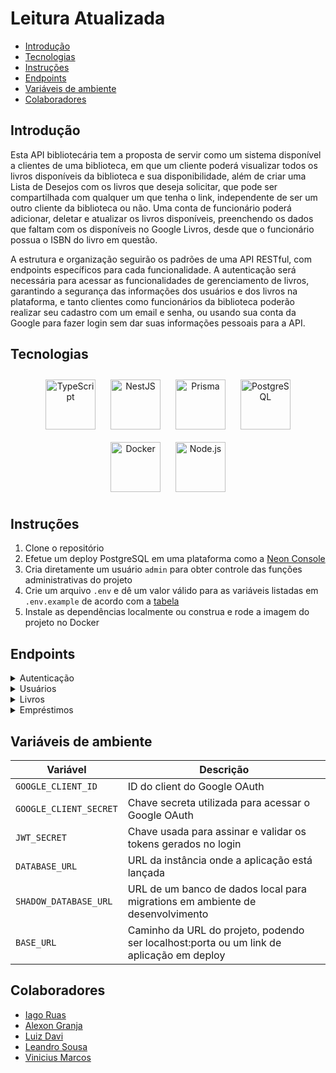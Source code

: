 # Leitura Atualizada
  - [Introdução](#introdução)
  - [Tecnologias](#tecnologias)
  - [Instruções](#instruções)
  - [Endpoints](#endpoints)
  - [Variáveis de ambiente](#variáveis-de-ambiente)
  - [Colaboradores](#colaboradores)
## Introdução
Esta API bibliotecária tem a proposta de servir como um sistema disponível a clientes de uma biblioteca, em que um cliente poderá visualizar todos os livros disponíveis da biblioteca e sua disponibilidade, além de criar uma Lista de Desejos com os livros que deseja solicitar, que pode ser compartilhada com qualquer um que tenha o link, independente de ser um outro cliente da biblioteca ou não. Uma conta de funcionário poderá adicionar, deletar e atualizar os livros disponíveis, preenchendo os dados que faltam com os disponíveis no Google Livros, desde que o funcionário possua o ISBN do livro em questão.

A estrutura e organização seguirão os padrões de uma API RESTful, com endpoints específicos para cada funcionalidade. A autenticação será necessária para acessar as funcionalidades de gerenciamento de livros, garantindo a segurança das informações dos usuários e dos livros na plataforma, e tanto clientes como funcionários da biblioteca poderão realizar seu cadastro com um email e senha, ou usando sua conta da Google para fazer login sem dar suas informações pessoais para a API.
## Tecnologias
<div align="center">
<a href="https://www.typescriptlang.org/" target="_blank"><img style="margin: 10px" src="https://profilinator.rishav.dev/skills-assets/typescript-original.svg" alt="TypeScript" height="80" /></a>  
<a href="https://nestjs.com/" target="_blank"><img style="margin: 10px" src="https://profilinator.rishav.dev/skills-assets/nestjs.svg" alt="NestJS" height="80" /></a>  
<a href="https://www.prisma.io/" target="_blank"><img style="margin: 10px" src="https://profilinator.rishav.dev/skills-assets/prisma.png" alt="Prisma" height="80" /></a>  
<a href="https://www.postgresql.org/" target="_blank"><img style="margin: 10px" src="https://profilinator.rishav.dev/skills-assets/postgresql-original-wordmark.svg" alt="PostgreSQL" height="80" /></a>  
<a href="https://www.docker.com/" target="_blank"><img style="margin: 10px" src="https://profilinator.rishav.dev/skills-assets/docker-original-wordmark.svg" alt="Docker" height="80" /></a>  
<a href="https://nodejs.org/" target="_blank"><img style="margin: 10px" src="https://profilinator.rishav.dev/skills-assets/nodejs-original-wordmark.svg" alt="Node.js" height="80" /></a>  
</div>

## Instruções
1. Clone o repositório
2. Efetue um deploy PostgreSQL em uma plataforma como a [Neon Console](https://console.neon.tech/)
3. Cria diretamente um usuário `admin` para obter controle das funções administrativas do projeto
4. Crie um arquivo `.env` e dê um valor válido para as variáveis listadas em `.env.example` de acordo com a [tabela](#variáveis-de-ambiente)
5. Instale as dependências localmente ou construa e rode a imagem do projeto no Docker
## Endpoints
<details>
<summary id='autenticação'>Autenticação</summary>

  - `GET /auth/google`

    > Rota de login inicial com a conta Google, que redireciona o usuário para a tela de login do Google via callback. Se o login tiver sucesso, retorna um objeto com o seguinte formato na requisição, que então é utilizado na criação de um novo usuário no banco de dados:

    | Propriedade                | Tipo     | Descrição           |
    |--------------------------|----------|-----------------------|
    |email                     |`string`  |Email do usuário logado|
    |firstName                 |`string`  |Nome do usuário|
    |lastName                  |`string`  |Sobrenome do usuário|
    |picture                   |`string`  |Link com a foto do usuário associada a conta Google|
    |accessToken               |`string`  |Token de acesso validado pelo `Google OAuth`|
    |refreshToken              |`string`  |Token para renovar validação do acesso|
  - `POST /auth/login`

    > Rota de login inicial com usuário cadastrado diretamente na API, sem usar suas credenciais do Google, com email e senha.

    | Propriedade              | Tipo     | Descrição               |
    |--------------------------|----------|---------------------------|
    |email                     |`string`  |Email do usuário cadastrado|
    |password                  |`string`  |Senha de usuário cadastrado|

    Exemplo do corpo da requisição:
    ```shell
    {
      "e-mail": "email@mail.com",
      "senha": "###################"
    }
    ```

    Exemplo da resposta:
    ```shell
    {
      "accessToken": "hashedDataString",
      "refreshToken": "hashDataString"
    }
    ```
  - `GET /auth/refresh`

    > Rota de renovação do token de acesso do usuário logado, que precisa ser acessada quando o tempo de validade do JWT enviado como Bearer Token acabar, recebendo o `refreshToken` do usuário, o validando, e retornando um novo `acessToken` válido.

    | Propriedade              | Tipo     | Descrição               |
    |--------------------------|----------|---------------------------|
    |refreshToken              |`Bearer Token`  |Token recuperado em login e enviado para pedir um novo token de acesso|

    Exemplo dos `Headers` da requisição:
    ```shell
    {
      'Authorization': 'Bearer YOUR_REFRESH_TOKEN'
    }
    ```
  - `PATCH /auth/promote/:email`

    > Rota que concede privilégios de administrador para um usuário, podendo ser acessada apenas por um outro administrador, e recebendo o email da conta a ser promovida como um parâmetro na URL. Funcionários da biblioteca possuem contas com esse nível de privilégio.

    | Propriedade              | Tipo     | Descrição               |
    |--------------------------|----------|---------------------------|
    |email              |`URL Param`  |Email da conta que terá privilégios de administrador|
  - `POST /auth/logout`

    > Rota que desloga o usuário do terminal, invalidando seus tokens de acesso, independente do seu método de login.

    | Propriedade              | Tipo     | Descrição               |
    |--------------------------|----------|---------------------------|
    |refresh_token              |`Cookie`  |Token de renovação armazenado como cookie por usuários logados com uma conta do Google|
    |access_token              |`Cookie`  |Token de acesso armazenado como cookie por usuários logados com uma conta do Google|
    |refreshToken              |`Bearer Token`  |Token recuperado em login e enviado nas `Headers` da requisição por usuários logados diretamente|
</details>
<details>
<summary id='usuários'>Usuários</summary>

  - `GET /profile`

    > Rota para recuperar os dados do usuário logado, encontrando ele através do token de acesso fornecido como `Bearer Token`, por usuários logados diretamente, ou `Cookie`, por usuários logados pelo Google.

    | Propriedade              | Tipo     | Descrição               |
    |--------------------------|----------|---------------------------|
    |access_token              |`Cookie`  |Token de acesso armazenado como cookie por usuários logados com uma conta do Google|
    |accessToken              |`Bearer Token`  |Token recuperado em login e enviado nas `Headers` da requisição por usuários logados diretamente|

    Exemplo da resposta:
    ```shell
    {
      "id": "id-do-usuário",
      "name": "nome",
      "email": "email@mail.com",
      "isAdm": false,
      "password": "###################",
      "username": "email",
      "createdAt": "2024-04-05T01:23:23.655Z",
      "updatedAt": "2024-04-05T01:23:23.655Z",
      "shareableHash": "####################",
      "refreshToken": null
    }
    ```
  - `POST /profile`
    > Rota de cadastro de um novo usuário, por padrão, com privilégios de cliente da biblioteca. Aceita os seguintes dados:

    | Propriedade              | Tipo     | Obrigatório|Descrição               |
    |--------------------------|----------|------------|------------------------|
    |email                     |`string`  |sim         |Email do usuário a ser cadastrado|
    |password                  |`string`  |sim         |Senha de usuário a ser cadastrado|
    |nome                      |`string`  |sim         |Nome do usuário a ser cadastrado|
    |username                  |`string`  |não         |Nome do perfil a ser cadastrado|

    Exemplo de resposta:
    ```shell
    {
      "id": "id-do-usuário",
      "name": "nome",
      "email": "email@mail.com",
      "password": "###################",
      "username": "email",
      "createdAt": "2024-04-05T01:23:23.655Z",
      "updatedAt": "2024-04-05T01:23:23.655Z",
      "shareableHash": "####################",
      "refreshToken": null
    }
    ```
  - `PUT /profile`
    > Rota de edição dos dados do usuário logado

    | Propriedade              | Tipo     | Obrigatório|Descrição               |
    |--------------------------|----------|------------|------------------------|
    |email                     |`string`  |não         |Email do usuário a ser cadastrado|
    |password                  |`string`  |não         |Senha de usuário a ser cadastrado|
    |nome                      |`string`  |não         |Nome do usuário a ser cadastrado|
    |username                  |`string`  |não         |Nome do perfil a ser cadastrado|

    Exemplo de resposta:
    ```shell
    {
      "id": "id-do-usuário",
      "name": "nome",
      "email": "email@mail.com",
      "isAdm": false,
      "password": "###################",
      "username": "email",
      "createdAt": "2024-04-05T01:23:23.655Z",
      "updatedAt": "2024-04-05T01:23:23.655Z",
      "shareableHash": "####################",
      "refreshToken": null
    }
    ```
  - `GET /wishlist`
    > Rota que retorna a Lista de Desejos do usuário logado

    | Propriedade              | Tipo     | Descrição               |
    |--------------------------|----------|---------------------------|
    |access_token              |`Cookie`  |Token de acesso armazenado como cookie por usuários logados com uma conta do Google|
    |accessToken              |`Bearer Token`  |Token recuperado em login e enviado nas `Headers` da requisição por usuários logados diretamente|

    Exemplo de resposta:
    ```shell
    [
      {
        "id": "xxxxxxxxxxx",
        "title": "Book Title",
        "author": "Author",
        "genre": "Genre Name",
        "description": "Lorem ipsum.",
        "isbn": "33333333333333",
        "imgUrl": "http://validlink.com",
        "status": "AVAILABLE",
        "publishedAt": DATETIME,
        "createdAt": DATETIME,
        "updatedAt": DATETIME
      },
      {
        "id": "xxxxxxxxxxx",
        "title": "Book Title",
        "author": "Author",
        (...)
      },
      (...)
    ]
    ```
  - `POST /wishlist`
    >  Rota para adicionar um livro a lista de desejos do usuário logado.

    | Propriedade              | Tipo     | Descrição               |
    |--------------------------|----------|---------------------------|
    |access_token              |`Cookie`  |Token de acesso armazenado como cookie por usuários logados com uma conta do Google|
    |accessToken              |`Bearer Token`  |Token recuperado em login e enviado nas `Headers` da requisição por usuários logados diretamente|
    |bookId              |`string`  |Identificdor único do livro|

    Exemplo de requisição:
    ```shell
    {
      "bookId": "ID do Livro a ser Adicionado à Lista de Desejos"
    }
    ```
    Exemplo de resposta:
    ```shell
    {
      "entryId": "18bdf9da-1e2f-4d57-9b45-307b9af5bf4f",
      "userId": "29340d69-9fb5-4e80-ac7a-9ead9332013b",
      "bookId": "f1318591-1fd3-4467-9e4d-58f45d3e81b3"
    }
    ```
  - `DELETE /wishlist/:bookId`
    >  Rota para retirar um livro da Lista de Desejo do usuário logado.

    | Propriedade              | Tipo     | Descrição               |
    |--------------------------|----------|---------------------------|
    |access_token              |`Cookie`  |Token de acesso armazenado como cookie por usuários logados com uma conta do Google|
    |accessToken              |`Bearer Token`  |Token recuperado em login e enviado nas `Headers` da requisição por usuários logados diretamente|

    Exemplo de requisição:
    ```shell
    {
      "bookId": "ID do Livro a ser Adicionado à Lista de Desejos"
    }
    ```
  - `GET /wishlist/share`
    >  Rota que gera um novo código de Lista de Desejos para o usuário logado.

    | Propriedade              | Tipo     | Descrição               |
    |--------------------------|----------|---------------------------|
    |access_token              |`Cookie`  |Token de acesso armazenado como cookie por usuários logados com uma conta do Google|
    |accessToken              |`Bearer Token`  |Token recuperado em login e enviado nas `Headers` da requisição por usuários logados diretamente|

    Exemplo de resposta:
    ```shell
    https://www.leitura-atualizada.com/{hash}
    ```
  - `GET /:hash`
    >  Rota que acessa a Liste de Desejos pública do usuário cujo código compartilhável é enviado como parâmetro na URL.

    | Propriedade              | Tipo     | Descrição               |
    |--------------------------|----------|---------------------------|
    |hash              |`URL Param`  |Conjunto alfanumérico aleatório e individual, ligado a Lista de Desejos do usuário|

    Exemplo de resposta:
    ```shell
    [
      {
        "id": "xxxxxxxxxxx",
        "title": "Book Title",
        "author": "Author",
        "genre": "Genre Name",
        "description": "Lorem ipsum.",
        "isbn": "33333333333333",
        "imgUrl": "http://validlink.com",
        "status": "AVAILABLE",
        "publishedAt": DATETIME,
        "createdAt": DATETIME,
        "updatedAt": DATETIME
      },
      {
        "id": "xxxxxxxxxxx",
        "title": "Book Title",
        "author": "Author",
        (...)
      },
      (...)
    ]
    ```
</details>
<details>
<summary id='livros'>Livros</summary>

  - `GET /books/all`
    >  Rota que retorna todos os livros disponíveis na biblioteca.

    Exemplo de resposta:
    ```shell
    [
      {
        "id": "xxxxxxxxxxx",
        "title": "Book Title",
        "author": "Author",
        "genre": "Genre Name",
        "description": "Lorem ipsum.",
        "isbn": "33333333333333",
        "imgUrl": "http://validlink.com",
        "status": "AVAILABLE",
        "publishedAt": DATETIME,
        "createdAt": DATETIME,
        "updatedAt": DATETIME
      },
      {
        "id": "xxxxxxxxxxx",
        "title": "Book Title",
        "author": "Author",
        (...)
      },
      (...)
    ]
    ```
  - `GET /books/search?q={string}`
    > Rota que retorna um ou mais livros, buscando autores ou títulos que contenham o string informado como um `query param`

    | Propriedade              | Tipo     | Descrição               |
    |--------------------------|----------|---------------------------|
    |q              |`Query Param`  |Parâmetro de busca comparativa, podendo representar parte do nome do autor ou do título do livro|

    Exemplo de URL:
    ```shell
    https://leitura-atualizada.rj.r.appspot.com/books/search?q=Neil+Gaiman
    ```

    Exemplo de resposta:
    ```shell
    [
      {
        "title": "American Gods",
        "author": "Neil Gaiman",
        (...)
      },
      {
        "title": "Anansi Boys",
        "author": "Neil Gaiman",
        (...)
      },
      (...)
    ]
    ``` 
  - `GET /books/:id`
    > Rota que retorna um único livro, cujo `id` é informado como parâmetro de URL

    | Propriedade    | Tipo       | Descrição                              |
    |----------------|------------|----------------------------------------|
    |id              |`URL Param` |String representando o id único do livro|

    Exemplo de URL:
    ```shell
    https://www.leituraatualizada.com/books/123
    ```

    Exemplo de resposta:
    ```shell
    {
      "id": "123",
      "title": "Book Title 1",
      (...)
    }
    ```
  - `POST /books`
    > Rota para cadastro de um novo livro no banco de dados, acessível apenas para usuários logados com privilégios de administrador. O funcionário da biblioteca pode inserir dados manualmente e/ou fornecer apenas o ISBN, que populará o restante dos dados do livro com as informações recuperadas da [API Google Books](https://developers.google.com/books/docs/v1/using?hl=pt-br)

    | Propriedade              | Tipo     |Obrigatório |Descrição               |
    |--------------------------|----------|------------|------------------------|
    |title                     |`string`  |não         |Título do livro a ser cadastrado|
    |author                    |`string`  |não         |Autor do livro a ser cadastrado|
    |genre                     |`string`  |não         |Gênero do livro a ser cadastrado|
    |description               |`string`  |não         |Descrição do livro a ser cadastrado|
    |isbn                      |`string`  |preferencial|ISBN do livro a ser cadastrado|
    |imgUrl                    |`string`  |não         |Link da capa do livro a ser cadastrado|
    |access_token              |`Cookie`  |sim         |Token de acesso armazenado como cookie por usuários logados com uma conta do Google|
    |accessToken               |`Bearer Token`| sim    |Token recuperado em login e enviado nas `Headers` da requisição por usuários logados diretamente|

    Exemplo de corpo da requisição:
    ```shell
    {
      "isbn": "333333333333",
      "title": "Jogador n°1",
    }
    ```

    Exemplo de resposta:
    ```shell
    {
      "id": "xxxxxxxxxxx",
      "title": "Jogador n°1",
      "author": "autor retornado da API",
      "genre": "gênero listado na API",
      "description": "Lorem ipsum.",
      "isbn": "333333333333",
      "imgUrl": "link retornado da API",
      "status": "AVAILABLE",
      "publishedAt": DATETIME,
      "createdAt": DATETIME,
      "updatedAt": DATETIME
    }
    ```
  - `PUT /books/:id`
    > Rota para alteração de um livro no banco de dados, acessível apenas para usuários logados com privilégios de administrador, e o funcionário da biblioteca deve inserir os dados manualmente

    | Propriedade              | Tipo     |Obrigatório |Descrição               |
    |--------------------------|----------|------------|------------------------|
    |title                     |`string`  |não         |Título do livro a ser alterado|
    |author                    |`string`  |não         |Autor do livro a ser alterado|
    |genre                     |`string`  |não         |Gênero do livro a ser alterado|
    |description               |`string`  |não         |Descrição do livro a ser alterado|
    |isbn                      |`string`  |não         |ISBN do livro a ser alterado|
    |imgUrl                    |`string`  |não         |Link da capa do livro a ser alterado|
    |id                        |`URL Param`|sim        |String representando o id único do livro|

    Exemplo de corpo da requisição:
    ```shell
    {
      "isbn": "333333333333",
      "title": "Jogador n°2",
    }
    ```

    Exemplo de resposta:
    ```shell
    {
      "id": "123",
      "title": "Book Title 2",
      "isbn": "333333333333"
      (...)
    }
    ```
  - `DELETE /books/:id`
    > Rota que retorna um deleta um livro, cujo `id` é informado como parâmetro de URL e é acessível apenas por usuários com privilégios de administrador

    | Propriedade    | Tipo       | Descrição                              |
    |----------------|------------|----------------------------------------|
    |id              |`URL Param` |String representando o id único do livro|
</details>
<details>
<summary id='empréstimos'>Empréstimos</summary>

  - `POST /loan-requests`
    > Rota para solicitar o empréstimo de um livro disponível na biblioteca para o usuário logado.

    | Propriedade              | Tipo     | Descrição               |
    |--------------------------|----------|---------------------------|
    |access_token              |`Cookie`  |Token de acesso armazenado como cookie por usuários logados com uma conta do Google|
    |accessToken               |`Bearer Token`|Token recuperado em login e enviado nas `Headers` da requisição por usuários logados diretamente|
    |bookId                        |`string`|String representando o identificador único do livro|
    
    Exemplo do corpo da requisição:
    ```shell
    {
    "bookId": "ID-do-Livro-Solicitado"
    } 
    ```
    Exemplo de resposta:
    ```shell
    {
      "bookId": "id-do-livro-solicitado",
      "pickupDate": DATETIME
    }
    ```
  - `GET /loan-requests/all`
    >  Rota que retorna todas as solicitações de empréstimo, acessível apenas a usuários com privilégios de administrador

    | Propriedade              | Tipo     | Descrição               |
    |--------------------------|----------|---------------------------|
    |access_token              |`Cookie`  |Token de acesso armazenado como cookie por usuários logados com uma conta do Google|
    |accessToken              |`Bearer Token`  |Token recuperado em login e enviado nas `Headers` da requisição por usuários logados diretamente|

    Exemplo de resposta:
    ```shell
    [
      {
        "id": "id-do-empréstimo",
        "userId": "id-do-usuário",
        "bookId": "id-do-livro",
        "pickupDate": DATETIME,
        "dueDate": DATETIME,
        "status": "PENDING",
        "createdAt": DATETIME,
        "updatedAt": DATETIME,
        "user": {
          "name": "nome"
        },
        "book": {
          "title": "título",
          "imgUrl": "http://validlink.com",
        }
      },
      (...)
    ]
    ```
  - `PUT /loan-requests/:id`
    > Rota para alterar o registro dos empréstimos, usada para aprovar ou rejeitar a solicitação do cliente da biblioteca e acessível apenas por usuários com privilégios de administrador, criando uma data para devolução de 3 dias úteis depois da data de retirada

    | Propriedade              | Tipo     | Descrição               |
    |--------------------------|----------|---------------------------|
    |access_token              |`Cookie`  |Token de acesso armazenado como cookie por usuários logados com uma conta do Google|
    |accessToken               |`Bearer Token`|Token recuperado em login e enviado nas `Headers` da requisição por usuários logados diretamente|
    |status                    |`enum`    |String determinando status do empréstimo, podendo ser `APPROVED`, `REJECTED` ou `OVERDUE`|
    
    Exemplo do corpo da requisição:
    ```shell
    {
      "status": "APPROVED"
    }
    ```
    Exemplo de resposta:
    ```shell
    {
      "id": "id-do-registro-do-empréstimo",
      "userId": "id-do-usuário",
      "bookId": "id-do-livro",
      "pickupDate": DATETIME,
      "dueDate": DATETIME,
      "status": "APPROVED",
      "createdAt": DATETIME,
      "updatedAt": DATETIME
    }
    ```
</details>

## Variáveis de ambiente
| Variável               |  Descrição               |
|------------------------|--------------------------|
|`GOOGLE_CLIENT_ID`      |ID do client do Google OAuth|
|`GOOGLE_CLIENT_SECRET`  |Chave secreta utilizada para acessar o Google OAuth|
|`JWT_SECRET`            |Chave usada para assinar e validar os tokens gerados no login|
|`DATABASE_URL`          |URL da instância onde a aplicação está lançada|
|`SHADOW_DATABASE_URL`   |URL de um banco de dados local para migrations em ambiente de desenvolvimento|
|`BASE_URL`              | Caminho da URL do projeto, podendo ser localhost:porta ou um link de aplicação em deploy|
## Colaboradores
- [Iago Ruas](https://github.com/Iago-Ruas)
- [Alexon Granja](https://github.com/alxngrnj)
- [Luiz Davi](https://github.com/Lzdavi13)
- [Leandro Sousa](https://github.com/LeandroSousaDev)
- [Vinicius Marcos](https://github.com/ViniciusFialhus)
